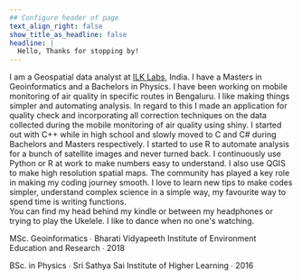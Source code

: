 ```yaml
---
## Configure header of page
text_align_right: false
show_title_as_headline: false
headline: |
  Hello, Thanks for stopping by!
---
```


<!-- this is a subheadline -->
I am a Geospatial data analyst at [ILK Labs](https://www.ilklabs.com/), India. I have a Masters in Geoinformatics and a Bachelors in Physics. I have been working on mobile monitoring of air quality in specific routes in Bengaluru. I like making things simpler and automating analysis. In regard to this I made an application for quality check and incorporating all correction techniques on the data collected during the mobile monitoring of air quality using shiny. I started out with C++ while in high school and slowly moved to C and C# during Bachelors and Masters respectively. I started to use R to automate analysis for a bunch of satellite images and never turned back. I continuously use Python or R at work to make numbers easy to understand. I also use QGIS to make high resolution spatial maps. The community has played a key role in making my coding journey smooth. I love to learn new tips to make codes simpler, understand complex science in a simple way, my favourite way to spend time is writing functions.  
You can find my head behind my kindle or between my headphones or trying to play the Ukelele. I like to dance when no one's watching. 


<i class="fas fa-graduation-cap pr2"></i>MSc. Geoinformatics  &#8729;
 Bharati Vidyapeeth Institute of Environment Education and Research  &#8729;  2018

<i class="fas fa-graduation-cap pr2"></i>BSc. in Physics  &#8729;
    Sri Sathya Sai Institute of Higher Learning  &#8729;  2016
    